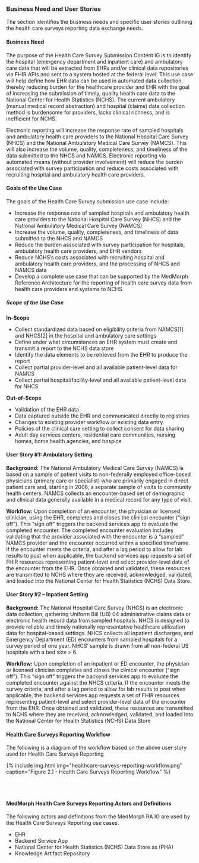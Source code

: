 ### Business Need and User Stories
The section identifies the business needs and specific user stories outlining the health care surveys reporting data exchange needs.

#### Business Need
The purpose of the Health Care Survey Submission Content IG is to identify the hospital (emergency department and inpatient care) and ambulatory care data that will be extracted from EHRs and/or clinical data repositories via FHIR APIs and sent to a system hosted at the federal level. This use case will help define how EHR data can be used in automated data collection, thereby reducing burden for the healthcare provider and EHR with the goal of increasing the submission of timely, quality health care data to the National Center for Health Statistics (NCHS).
The current ambulatory (manual medical record abstraction) and hospital (claims) data collection method is burdensome for providers, lacks clinical richness, and is inefficient for NCHS.

Electronic reporting will increase the response rate of sampled hospitals and ambulatory health care providers to the National Hospital Care Survey (NHCS) and the National Ambulatory Medical Care Survey (NAMCS). This will also increase the volume, quality, completeness, and timeliness of the data submitted to the NHCS and NAMCS. Electronic reporting via automated means (without provider involvement) will reduce the burden associated with survey participation and reduce costs associated with recruiting hospital and ambulatory health care providers.


#### Goals of the Use Case

The goals of the Health Care Survey submission use case include:
* Increase the response rate of sampled hospitals and ambulatory health care providers to the National Hospital Care Survey (NHCS) and the National Ambulatory Medical Care Survey (NAMCS)
* Increase the volume, quality, completeness, and timeliness of data submitted to the NHCS and NAMCS
* Reduce the burden associated with survey participation for hospitals, ambulatory health care providers, and EHR vendors
* Reduce NCHS’s costs associated with recruiting hospital and ambulatory health care providers, and the processing of NHCS and NAMCS data
* Develop a complete use case that can be supported by the MedMorph Reference Architecture for the reporting of health care survey data from health care providers and systems to NCHS


##### Scope of the Use Case

**In-Scope**

* Collect standardized data based on eligibility criteria from NAMCS[1] and NHCS[2] in the hospital and ambulatory care settings
* Define under what circumstances an EHR system must create and transmit a report to the NCHS data store
* Identify the data elements to be retrieved from the EHR to produce the report
* Collect partial provider-level and all available patient-level data for NAMCS
* Collect partial hospital/facility-level and all available patient-level data for NHCS


**Out-of-Scope**

* Validation of the EHR data
* Data captured outside the EHR and communicated directly to registries
* Changes to existing provider workflow or existing data entry
* Policies of the clinical care setting to collect consent for data sharing
* Adult day services centers, residential care communities, nursing homes, home health agencies, and hospice


 
#### **User Story #1: Ambulatory Setting** 

**Background:** The National Ambulatory Medical Care Survey (NAMCS) is based on a sample of patient visits to non-federally employed office-based physicians (primary care or specialist) who are primarily engaged in direct patient care and, starting in 2006, a separate sample of visits to community health centers. NAMCS collects an encounter-based set of demographic and clinical data generally available in a medical record for any type of visit.

**Workflow:** Upon completion of an encounter, the physician or licensed clinician, using the EHR, completes and closes the clinical encounter (“sign off”). This “sign off” triggers the backend services app to evaluate the completed encounter. The completed encounter evaluation includes validating that the provider associated with the encounter is a “sampled” NAMCS provider and the encounter occurred within a specified timeframe.  If the encounter meets the criteria, and after a lag period to allow for lab results to post when applicable, the backend services app requests a set of FHIR resources representing patient-level and select provider-level data of the encounter from the EHR. Once obtained and validated, these resources are transmitted to NCHS where they are received, acknowledged, validated, and loaded into the National Center for Health Statistics (NCHS) Data Store.


#### **User Story #2 – Inpatient Setting**

**Background:** The National Hospital Care Survey (NHCS) is an electronic data collection, gathering Uniform Bill (UB) 04 administrative claims data or electronic health record data from sampled hospitals. NHCS is designed to provide reliable and timely nationally representative healthcare utilization data for hospital-based settings. NHCS collects all inpatient discharges, and Emergency Department (ED) encounters from sampled hospitals for a survey period of one year. NHCS’ sample is drawn from all non-federal US hospitals with a bed size > 6.

**Workflow:** Upon completion of an inpatient or ED encounter, the physician or licensed clinician completes and closes the clinical encounter (“sign off”). This “sign off” triggers the backend services app to evaluate the completed encounter against the NHCS criteria.  If the encounter meets the survey criteria, and after a lag period to allow for lab results to post when applicable, the backend services app requests a set of FHIR resources representing patient-level and select provider-level data of the encounter from the EHR.  Once obtained and validated, these resources are transmitted to NCHS where they are received, acknowledged, validated, and loaded into the National Center for Health Statistics (NCHS) Data Store

 

#### Health Care Surveys Reporting Workflow 

The following is a diagram of the workflow based on the above user story used for Health Care Surveys Reporting


{% include img.html img="healthcare-surveys-reporting-workflow.png" caption="Figure 2.1 - Health Care Surveys Reporting Workflow" %}

<br/>


<br/>


#### MedMorph Health Care Surveys Reporting Actors and Definitions

The following actors and definitions from the MedMorph RA IG are used by the Health Care Surveys Reporting use cases. 

* EHR 
* Backend Service App
* National Center for Health Statistics (NCHS) Data Store as (PHA)
* Knowledge Artifact Repository
